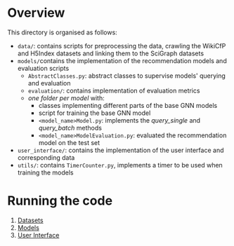 # Overview

This directory is organised as follows:
 - `data/`: contains scripts for preprocessing the data, crawling the WikiCfP and H5Index datasets and linking them to the SciGraph datasets
 - `models/`contains the implementation of the recommendation models and evaluation scripts
	- `AbstractClasses.py`: abstract classes to supervise models' querying and evaluation
	- `evaluation/`: contains implementation of evaluation metrics
	-  _one folder per model_ with:
		- classes implementing different parts of the base GNN models
		- script for training the base GNN model
		- `<model_name>Model.py`: implements the _query_single_ and _query_batch_ methods
		- `<model_name>ModelEvaluation.py`: evaluated the recommendation model on the test set
 - `user_interface/`: contains the implementation of the user interface and corresponding data
 - `utils/`: contains `TimerCounter.py`, implements a timer to be used when training the models
 
# Running the code

1. [Datasets](./data/README.md)
2. [Models](./models/README.md)
3. [User Interface](./user_interface/README.md)

